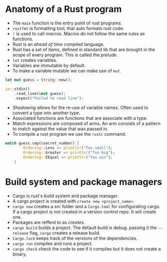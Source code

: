 # Anatomy of a Rust program

- The `main` function is the entry point of rust programs.
- `rustfmt` is formatting tool, that auto formats rust code.
- `!` is used to call _macros_. Macros do not follow the same rules as 
   functions.
- Rust is an _ahead of time_ compiled language.
- Rust has a set of items, defined in standard lib that are brought in the
  scope of every program. This is called the _prelude_.
- `let` creates variables.
- Variables are immutable by default.
- To make a variable mutable we can make use of `mut`.
```Rust
let mut guess = String::new();

io::stdin()
    .read_line(&mut guess);
    .expect("Failed to read line");
```
- _Shadowing_ allows for the re-use of variable names. Often used to
  convert a type into another type.
- Associated functions are functions that are associate with a type.
- Match expressions are composed of arms. An arm consists of a pattern
  to match against the value that was passed in.
- To compile a rust program we use the `rustc` command.
```Rust
match guess.cmp(&secret_number) {
        Ordering::Less => println!("Too small");
        Ordering::Greater => println!("Too big");
        Ordering::EEqual => println!("You win");
    }
```

# Build system and package managers

- Cargo is rust's build system and package manager.
- A cargo project is created with `create new <project_name>`.
- `cargo new` creates a src folder and a `Cargo.toml` for configurating cargo. 
  If a cargo project is not created in a version control repo. It will create one.
- Packages are refferd to as _creates_.
- `cargo build` builds a project. The default build is debug. passing it the
  `--release` flag, `cargo` creates a release build.
- `Cargo.lock` keeps track of the versions of the dependencies.
- `cargo run` compiles and runs a project.
- `cargo check` check the code to see if it compiles but it does not create a
  binary.


